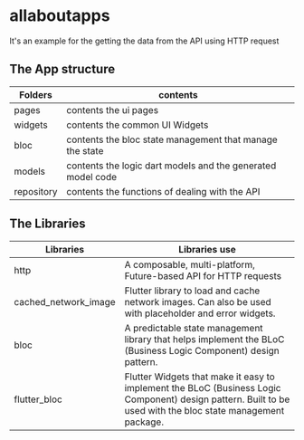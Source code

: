 # allaboutapps

It's an example for the getting the data from the API using HTTP request





## The App structure
| Folders     |  contents |
| ------------- | ------------- |
| pages | contents the ui pages      |
| widgets | contents the common UI Widgets      |
| bloc | contents the bloc state management that manage the state|
| models | contents the logic dart models and the generated model code   |
| repository | contents the functions of dealing with the API    |





## The Libraries
| Libraries     | Libraries use |
| ------------- | ------------- |
| http      | A composable, multi-platform, Future-based API for HTTP requests |
| cached_network_image       | Flutter library to load and cache network images. Can also be used with placeholder and error widgets. | 
| bloc      | A predictable state management library that helps implement the BLoC (Business Logic Component) design pattern. |
|   flutter_bloc    |  Flutter Widgets that make it easy to implement the BLoC (Business Logic Component) design pattern. Built to be used with the bloc state management package.    |
